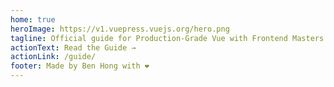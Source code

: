 ```yaml
---
home: true
heroImage: https://v1.vuepress.vuejs.org/hero.png
tagline: Official guide for Production-Grade Vue with Frontend Masters
actionText: Read the Guide →
actionLink: /guide/
footer: Made by Ben Hong with ❤️
---
```

